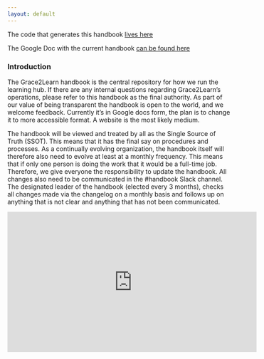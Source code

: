 ```yaml
---
layout: default
---
```


The code that generates this handbook [lives here](https://github.com/Grace2Learn/handbook)

The Google Doc with the current handbook [can be found here](https://docs.google.com/document/d/1Ol06wceWGY4s1TFLVvaYQxRxysTpNz4Zzvd3lPA_YPU)

### Introduction

The Grace2Learn handbook is the central repository for how we run the learning hub. If there are any internal questions regarding Grace2Learn’s operations, please refer to this handbook as the final authority. As part of our value of being transparent the handbook is open to the world, and we welcome feedback.  Currently it’s in Google docs form, the plan is to change it to more accessible format. A website is the most likely medium.

The handbook will be viewed and treated by all as the Single Source of Truth (SSOT). This means that it has the final say on procedures and processes. As a continually evolving organization, the handbook itself will therefore also need to evolve at least at a monthly frequency. This means that if only one person is doing the work that it would be a full-time job. Therefore, we give everyone the responsibility to update the handbook. All changes also need to be communicated in the #handbook Slack channel. The designated leader of the handbook (elected every 3 months), checks all changes made via the changelog on a monthly basis and follows up on anything that is not clear and anything that has not been communicated.

<iframe width="560" height="315" src="https://www.youtube.com/embed/vnCJg9PCMHA" title="YouTube video player" frameborder="0" allow="accelerometer; autoplay; clipboard-write; encrypted-media; gyroscope; picture-in-picture" allowfullscreen></iframe>
